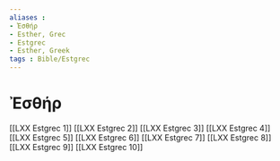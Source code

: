 ```yaml
---
aliases : 
- Ἐσθήρ
- Esther, Grec
- Estgrec
- Esther, Greek
tags : Bible/Estgrec
---
```


# Ἐσθήρ

[[LXX Estgrec 1]]
[[LXX Estgrec 2]]
[[LXX Estgrec 3]]
[[LXX Estgrec 4]]
[[LXX Estgrec 5]]
[[LXX Estgrec 6]]
[[LXX Estgrec 7]]
[[LXX Estgrec 8]]
[[LXX Estgrec 9]]
[[LXX Estgrec 10]]
